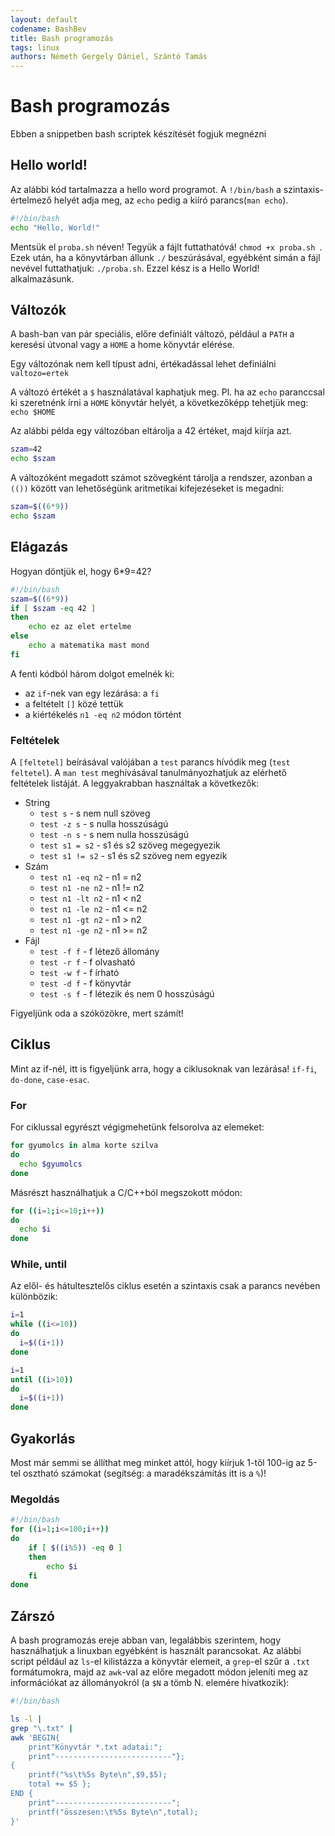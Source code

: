 ```yaml
---
layout: default
codename: BashBev
title: Bash programozás
tags: linux
authors: Németh Gergely Dániel, Szántó Tamás
---
```


# Bash programozás
Ebben a snippetben bash scriptek készítését fogjuk megnézni

## Hello world!
Az alábbi kód tartalmazza a hello word programot. A ``!/bin/bash`` a szintaxis-értelmező helyét adja meg, az ``echo`` pedig a kiíró parancs(``man echo``).
```bash
#!/bin/bash
echo "Hello, World!"
```
Mentsük el ``proba.sh`` néven! Tegyük a fájlt futtathatóvá! ``chmod +x proba.sh ``. Ezek után, ha a könyvtárban állunk ``./`` beszúrásával, egyébként simán a fájl nevével futtathatjuk: ``./proba.sh``. Ezzel kész is a Hello World! alkalmazásunk.

## Változók
A bash-ban van pár speciális, előre definiált változó, például a ``PATH`` a keresési útvonal vagy a ``HOME`` a home könyvtár elérése.

Egy változónak nem kell típust adni, értékadással lehet definiálni ``valtozo=ertek``

A változó értékét a ``$`` használatával kaphatjuk meg. Pl. ha az ``echo`` paranccsal ki szeretnénk írni a ``HOME`` könyvtár helyét, a következőképp tehetjük meg: ``echo $HOME``

Az alábbi példa egy változóban eltárolja a 42 értéket, majd kiírja azt.
```bash
szam=42
echo $szam
```
A változóként megadott számot szövegként tárolja a rendszer, azonban a ``(())`` között van lehetőségünk aritmetikai kifejezéseket is megadni:
```bash
szam=$((6*9))
echo $szam
```

## Elágazás
Hogyan döntjük el, hogy 6*9=42?
```bash
#!/bin/bash
szam=$((6*9))
if [ $szam -eq 42 ]
then
	echo ez az elet ertelme
else
	echo a matematika mast mond
fi
```
A fenti kódból három dolgot emelnék ki:
 - az ``if``-nek van egy lezárása: a ``fi``
 - a feltételt ``[]`` közé tettük
 - a kiértékelés ``n1 -eq n2`` módon történt

### Feltételek
A ``[feltetel]`` beírásával valójában a ``test`` parancs hívódik meg (``test feltetel``). A ``man test`` meghívásával tanulmányozhatjuk az elérhető feltételek listáját. A leggyakrabban használtak a következők:
 - String
   - ``test s`` - s nem null szöveg
   - ``test -z s`` - s nulla hosszúságú
   - ``test -n s`` - s nem nulla hosszúságú
   - ``test s1 = s2`` - s1 és s2 szöveg megegyezik
   - ``test s1 != s2`` - s1 és s2 szöveg nem egyezik
 - Szám
   - ``test n1 -eq n2`` - n1 = n2
   - ``test n1 -ne n2`` - n1 != n2
   - ``test n1 -lt n2`` - n1 < n2
   - ``test n1 -le n2`` - n1 <= n2
   - ``test n1 -gt n2`` - n1 > n2
   - ``test n1 -ge n2`` - n1 >= n2
 - Fájl
   - ``test -f f`` - f létező állomány
   - ``test -r f`` - f olvasható
   - ``test -w f`` - f írható
   - ``test -d f`` - f könyvtár
   - ``test -s f`` - f létezik és nem 0 hosszúságú

Figyeljünk oda a szóközökre, mert számít!

## Ciklus
Mint az if-nél, itt is figyeljünk arra, hogy a ciklusoknak van lezárása! ``if-fi``, ``do-done``, ``case-esac``.

### For
For ciklussal egyrészt végigmehetünk felsorolva az elemeket:
```bash
for gyumolcs in alma korte szilva
do
  echo $gyumolcs
done
```
Másrészt használhatjuk a C/C++ból megszokott módon:
```bash
for ((i=1;i<=10;i++))
do
  echo $i
done
```

### While, until
Az elől- és hátultesztelős ciklus esetén a szintaxis csak a parancs nevében különbözik:
```bash
i=1
while ((i<=10))
do
  i=$((i+1))
done
```
```bash
i=1
until ((i>10))
do
  i=$((i+1))
done
```

## Gyakorlás
Most már semmi se állíthat meg minket attól, hogy kiírjuk 1-től 100-ig az 5-tel osztható számokat (segítség: a maradékszámítás itt is a ``%``)!

### Megoldás
```bash
#!/bin/bash
for ((i=1;i<=100;i++))
do
	if [ $((i%5)) -eq 0 ]
	then
		echo $i
	fi
done
```

## Zárszó
A bash programozás ereje abban van, legalábbis szerintem, hogy használhatjuk a linuxban egyébként is használt parancsokat. Az alábbi script például az ``ls``-el kilistázza a könyvtár elemeit, a ``grep``-el szűr a ``.txt`` formátumokra, majd az ``awk``-val az előre megadott módon jeleníti meg az információkat az állományokról (a ``$N`` a tömb N. elemére hivatkozik):
```bash
#!/bin/bash

ls -l |
grep "\.txt" |
awk 'BEGIN{
	print"Könyvtár *.txt adatai:";
	print"--------------------------"};
{
	printf("%s\t%5s Byte\n",$9,$5);
	total += $5 };
END {
	print"--------------------------";
	printf("összesen:\t%5s Byte\n",total);
}'
```
